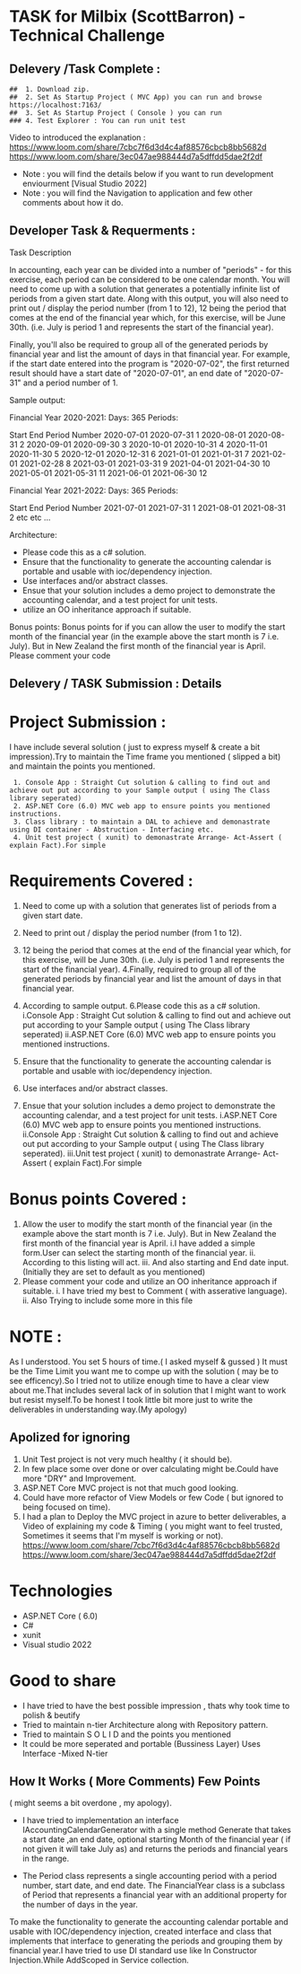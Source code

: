 # TASK for Milbix (ScottBarron) - Technical Challenge

 ## Delevery /Task Complete : 
 
    ##  1. Download zip.
    ##  2. Set As Startup Project ( MVC App) you can run and browse https://localhost:7163/ 
    ##  3. Set As Startup Project ( Console ) you can run
    ### 4. Test Explorer : You can run unit test

Video to introduced the explanation :
https://www.loom.com/share/7cbc7f6d3d4c4af88576cbcb8bb5682d
https://www.loom.com/share/3ec047ae988444d7a5dffdd5dae2f2df
  

 * Note : you will find the details below if you want to run development enviourment [Visual Studio 2022] 
 * Note : you will find the Navigation to application and few other comments about how it do.

## Developer Task & Requerments :

Task Description

In accounting, each year can be divided into a number of "periods" - for this exercise, each period can be considered to be one calendar month.
You will need to come up with a solution that generates a potentially infinite list of periods from a given start date.
Along with this output, you will also need to print out / display the period number (from 1 to 12), 12 being the period that comes at the end of the financial year which, for this exercise, will be June 30th. (i.e. July is period 1 and represents the start of the financial year).

Finally, you'll also be required to group all of the generated periods by financial year and list the amount of days in that financial year.
For example, if the start date entered into the program is "2020-07-02", the first returned result should have a start date of "2020-07-01", an end date of "2020-07-31" and a period number of 1.

Sample output:

Financial Year 2020-2021:
Days: 365
Periods:

Start End Period Number
2020-07-01 2020-07-31 1
2020-08-01 2020-08-31 2
2020-09-01 2020-09-30 3
2020-10-01 2020-10-31 4
2020-11-01 2020-11-30 5
2020-12-01 2020-12-31 6
2021-01-01 2021-01-31 7
2021-02-01 2021-02-28 8
2021-03-01 2021-03-31 9
2021-04-01 2021-04-30 10
2021-05-01 2021-05-31 11
2021-06-01 2021-06-30 12

Financial Year 2021-2022:
Days: 365
Periods:

Start End Period Number
2021-07-01 2021-07-31 1
2021-08-01 2021-08-31 2
etc etc ...



Architecture:
- Please code this as a c# solution. 
- Ensure that the functionality to generate the accounting calendar is portable and usable with ioc/dependency injection. 
- Use interfaces and/or abstract classes. 
- Ensue that your solution includes a demo project to demonstrate the accounting calendar, and a test project for unit tests. 
- utilize an OO inheritance approach if suitable.

Bonus points:
Bonus points for if you can allow the user to modify the start month of the financial year (in the example above the start month is 7 i.e. July). But in New Zealand the first month of the financial year is April. Please comment your code




## Delevery / TASK Submission : Details

#  Project Submission :
  I have include several solution ( just to express myself & create a bit impression).Try to maintain the Time frame you mentioned ( slipped a bit) and maintain the points you mentioned.
  
     1. Console App : Straight Cut solution & calling to find out and achieve out put according to your Sample output ( using The Class library seperated)
     2. ASP.NET Core (6.0) MVC web app to ensure points you mentioned instructions.
     3. Class library : to maintain a DAL to achieve and demonastrate using DI container - Abstruction - Interfacing etc.
     4. Unit test project ( xunit) to demonastrate Arrange- Act-Assert ( explain Fact).For simple

# Requirements Covered :
   1. Need to come up with a solution that generates list of periods from a given start date.
   2. Need to print out / display the period number (from 1 to 12).
   3. 12 being the period that comes at the end of the financial year which, for this exercise, will be June 30th. (i.e. July is period 1 and represents the start of the financial year).
   4.Finally, required to group all of the generated periods by financial year and list the amount of days in that financial year.
   5. According to sample output.
   6.Please code this as a c# solution.
     i.Console App : Straight Cut solution & calling to find out and achieve out put according to your Sample output ( using The Class library seperated)
     ii.ASP.NET Core (6.0) MVC web app to ensure points you mentioned instructions.
     
   7. Ensure that the functionality to generate the accounting calendar is portable and usable with ioc/dependency injection.
   8. Use interfaces and/or abstract classes.
   9. Ensue that your solution includes a demo project to demonstrate the accounting calendar, and a test project for unit tests.
    i.ASP.NET Core (6.0) MVC web app to ensure points you mentioned instructions.
    ii.Console App : Straight Cut solution & calling to find out and achieve out put according to your Sample output ( using The Class library seperated).
    iii.Unit test project ( xunit) to demonastrate Arrange- Act-Assert ( explain Fact).For simple

 # Bonus points Covered : 
 1. Allow the user to modify the start month of the financial year (in the example above the start month is 7 i.e. July). But in New Zealand the first month of the financial year is April.
  i.I have added a simple form.User can select the starting month of the financial year.
  ii. According to this listing will act.
  iii. And also starting and End date input.(Initially they are set to default as you mentioned)
 2. Please comment your code and utilize an OO inheritance approach if suitable.
  i. I have tried my best to Comment ( with asserative language).
  ii. Also Trying to include some more in this file
   
# NOTE : 
As I understood. You set 5 hours of time.( I asked myself & gussed ) It must be the Time Limit you want me to compe up with the solution ( may be to see efficency).So I tried not to utilize enough time to have a clear view about me.That includes several lack of in solution that I might want to work but resist myself.To be honest I took little bit more just to write the deliverables in understanding way.(My apology)

## Apolized for ignoring 

   1. Unit Test project is not very much healthy ( it should be).
   2. In few place some over done or over calculating might be.Could have more "DRY" and Improvement.
   3. ASP.NET Core MVC project is not that much good looking.
   4. Could have more refactor of View Models or few Code ( but ignored to being focused on time).
   5. I had a plan to Deploy the MVC project in azure to better deliverables, a Video of explaining my code & Timing ( you might want to feel trusted, Sometimes it seems that I'm myself is working or not).
https://www.loom.com/share/7cbc7f6d3d4c4af88576cbcb8bb5682d
https://www.loom.com/share/3ec047ae988444d7a5dffdd5dae2f2df
   


# Technologies
 - ASP.NET Core ( 6.0)
 - C#
 - xunit 
 - Visual studio 2022


# Good to share 
  - I have tried to have the best possible impression , thats why took time to polish & beutify
  - Tried to maintain n-tier Architecture along with Repository pattern.
  - Tried to maintain S O L I D and the points you mentioned
  - It could be more seperated and portable (Bussiness Layer) Uses Interface -Mixed N-tier


## How It Works ( More Comments) Few Points 
( might seems a bit overdone , my apology).

- I have tried to implementation  an interface IAccountingCalendarGenerator with a single method Generate that takes a start date ,an end date, optional starting Month of the financial year ( if not given it will take July as) and returns the periods and financial years in the range. 

- The Period class represents a single accounting period with a period number, start date, and end date. The FinancialYear class is a subclass of Period that represents a financial year with an additional property for the number of days in the year.

To make the functionality to generate the accounting calendar portable and usable with IOC/dependency injection, created  interface and class that implements that interface to generating the periods and grouping them by financial year.I have tried to use DI standard use like In Constructor Injection.While AddScoped in Service collection.


